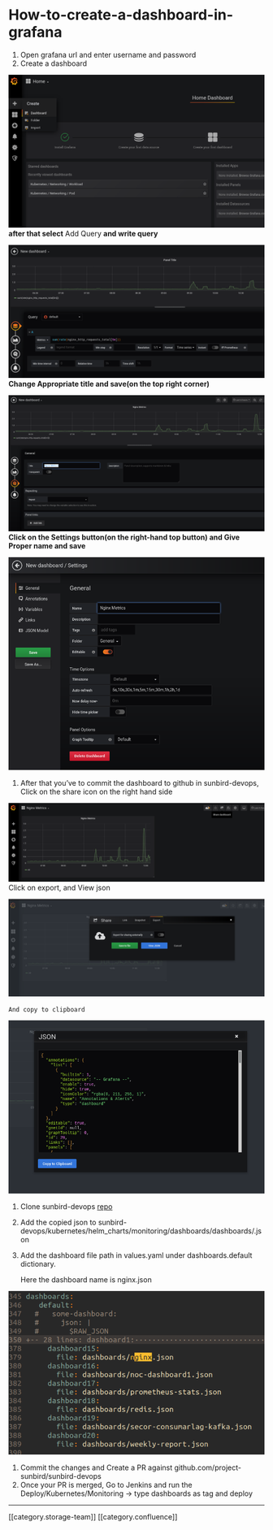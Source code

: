 # How-to-create-a-dashboard-in-grafana

1. Open grafana url and enter username and password
2. Create a dashboard

![](../../../../DevOps/devops-kn-hw2/images/storage/image-20200211-063601.png) **after that select** Add Query **and write query**

![](../../../../DevOps/devops-kn-hw2/images/storage/image-20200211-063832.png) **Change Appropriate title and save(on the top right corner)**

![](../../../../DevOps/devops-kn-hw2/images/storage/image-20200211-064030.png) **Click on the Settings button(on the right-hand top button) and Give Proper name and save**

![](../../../../DevOps/devops-kn-hw2/images/storage/image-20200211-064341.png)

1. After that you’ve to commit the dashboard to github in sunbird-devops, Click on the share icon on the right hand side

![](../../../../DevOps/devops-kn-hw2/images/storage/image-20200211-064807.png)Click on export, and View json

![](../../../../DevOps/devops-kn-hw2/images/storage/image-20200211-064900.png)

```
And copy to clipboard

```

![](../../../../DevOps/devops-kn-hw2/images/storage/image-20200211-064937.png)

1. Clone sunbird-devops [repo](https://github.com/project-sunbird/sunbird-devops)
2. Add the copied json to sunbird-devops/kubernetes/helm\_charts/monitoring/dashboards/dashboards/.json
3.  Add the dashboard file path in values.yaml under dashboards.default dictionary.

    Here the dashboard name is nginx.json

![](../../../../DevOps/devops-kn-hw2/images/storage/image-20200211-070852.png)

1. Commit the changes and Create a PR against github.com/project-sunbird/sunbird-devops
2. Once your PR is merged, Go to Jenkins and run the Deploy/Kubernetes/Monitoring → type dashboards as tag and deploy

***

\[\[category.storage-team]] \[\[category.confluence]]
